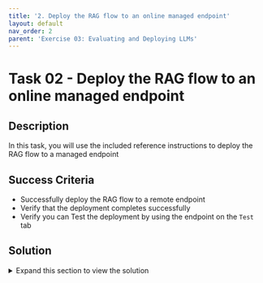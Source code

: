 ```yaml
---
title: '2. Deploy the RAG flow to an online managed endpoint'
layout: default
nav_order: 2
parent: 'Exercise 03: Evaluating and Deploying LLMs'
---
```


# Task 02 - Deploy the RAG flow to an online managed endpoint

## Description

In this task, you will use the included reference instructions to deploy the RAG flow to a managed endpoint

## Success Criteria

* Successfully deploy the RAG flow to a remote endpoint 
* Verify that the deployment completes successfully
* Verify you can Test the deployment by using the endpoint on the `Test` tab

## Solution

<details markdown="block">
<summary>Expand this section to view the solution</summary>

##### 1) Deploy the RAG flow to an online managed endpoint

Open the **Multi-Round Q&A on Your Data** flow that you created in the previous exercise.

After opening the flow, follow the instructions:

1.	Have a prompt flow ready for deployment. If you don't have one, see how to build a prompt flow.
   
2.	Optional: Select Chat to test if the flow is working correctly. Testing your flow before deployment is recommended best practice.
   
3.	Select Deploy on the flow editor.
   
![LLMOps Workshop](images/lab3grab24.png)

4.	Provide the requested information on the Basic Settings page in the deployment wizard.
   
![LLMOps Workshop](images/lab3grab25.png)

> [!IMPORTANT]
> If you receive an error like the one below stating "Out Of Quota - No enough cluster CPU quota", you can request a quota increase or just reduce the `instance count` to 2 instead of 3 and try the deployment again.
> ![Quote Error](images/lab3grab30.png)

5.	Select Review + Create to review the settings and create the deployment. Otherwise you can select Next to proceed to the advanced settings pages.
    
6.	Select Create to deploy the prompt flow.
    
![LLMOps Workshop](images/lab3grab26.png)

7.	To view the status of your deployment, select Deployments from the left navigation. Once the deployment is created successfully, you can select the deployment to view the details.

> [!IMPORTANT]
> This might take a few minutes to show up in the list of deployments.
    
![LLMOps Workshop](images/lab3grab27.png)

8.	Select the Consume tab to see code samples that can be used to consume the deployed model in your application.

9. On this page you can also see the endpoint URL that you can use to consume the endpoint.
    
![LLMOps Workshop](images/lab3grab28.png)

10.	You can use the REST endpoint directly or get started with one of the samples shown here.
    
![LLMOps Workshop](images/lab3grab29.png)

</details>
